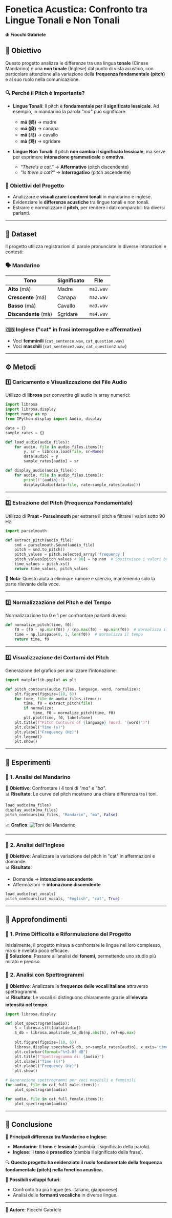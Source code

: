 # Fonetica Acustica: Confronto tra Lingue Tonali e Non Tonali

**di Fiocchi Gabriele**  

## 📌 Obiettivo
Questo progetto analizza le differenze tra una lingua **tonale** (Cinese Mandarino) e una **non tonale** (Inglese) dal punto di vista acustico, con particolare attenzione alla variazione della **frequenza fondamentale (pitch)** e al suo ruolo nella comunicazione.

### 🔍 Perché il Pitch è Importante?
- **Lingue Tonali**: Il pitch è **fondamentale per il significato lessicale**. Ad esempio, in mandarino la parola *"ma"* può significare:
  - **mā (妈)** → madre  
  - **má (麻)** → canapa  
  - **mǎ (马)** → cavallo  
  - **mà (骂)** → sgridare  

- **Lingue Non Tonali**: Il pitch **non cambia il significato lessicale**, ma serve per esprimere **intonazione grammaticale** o **emotiva**.  
  - *"There's a cat."* → **Affermativo** (pitch discendente)  
  - *"Is there a cat?"* → **Interrogativo** (pitch ascendente)  

### 🎯 Obiettivi del Progetto
- Analizzare e **visualizzare i contorni tonali** in mandarino e inglese.
- Evidenziare le **differenze acustiche** tra lingue tonali e non tonali.
- Estrarre e normalizzare il **pitch**, per rendere i dati comparabili tra diversi parlanti.

---

## 📂 Dataset
Il progetto utilizza registrazioni di parole pronunciate in diverse intonazioni e contesti:

### 🗣️ **Mandarino**
| Tono  | Significato  | File  |
|-------|------------|-------|
| **Alto** (mā) | Madre | `ma1.wav` |
| **Crescente** (má) | Canapa | `ma2.wav` |
| **Basso** (mǎ) | Cavallo | `ma3.wav` |
| **Discendente** (mà) | Sgridare | `ma4.wav` |

### 🇬🇧 **Inglese** ("cat" in frasi interrogative e affermative)
- Voci **femminili** (`cat_sentence.wav`, `cat_question.wav`)
- Voci **maschili** (`cat_sentence2.wav`, `cat_question2.wav`)

---

## ⚙️ Metodi

### 1️⃣ **Caricamento e Visualizzazione dei File Audio**
Utilizzo di **librosa** per convertire gli audio in array numerici:
```python
import librosa
import librosa.display
import numpy as np
from IPython.display import Audio, display

data = {}
sample_rates = {}

def load_audio(audio_files):
    for audio, file in audio_files.items():
        y, sr = librosa.load(file, sr=None)
        data[audio] = y
        sample_rates[audio] = sr

def display_audio(audio_files):
    for audio, file in audio_files.items():
        print(f"{audio}:")
        display(Audio(data=file, rate=sample_rates[audio]))
```

---

### 2️⃣ **Estrazione del Pitch (Frequenza Fondamentale)**
Utilizzo di **Praat - Parselmouth** per estrarre il pitch e filtrare i valori sotto 90 Hz:
```python
import parselmouth

def extract_pitch(audio_file):
    snd = parselmouth.Sound(audio_file)
    pitch = snd.to_pitch()
    pitch_values = pitch.selected_array['frequency']
    pitch_values[pitch_values < 90] = np.nan  # Sostituisce i valori bassi con NaN
    time_values = pitch.xs()
    return time_values, pitch_values
```
📌 **Nota**: Questo aiuta a eliminare rumore e silenzio, mantenendo solo la parte rilevante della voce.

---

### 3️⃣ **Normalizzazione del Pitch e del Tempo**
Normalizzazione tra 0 e 1 per confrontare parlanti diversi:
```python
def normalize_pitch(time, f0):
    f0 = (f0 - np.min(f0)) / (np.max(f0) - np.min(f0))  # Normalizza il pitch
    time = np.linspace(0, 1, len(f0))  # Normalizza il tempo
    return time, f0
```

---

### 4️⃣ **Visualizzazione dei Contorni del Pitch**
Generazione del grafico per analizzare l'intonazione:
```python
import matplotlib.pyplot as plt

def pitch_contours(audio_files, language, word, normalize):
    plt.figure(figsize=(10, 6))
    for tone, file in audio_files.items():
        time, f0 = extract_pitch(file)
        if normalize:
            time, f0 = normalize_pitch(time, f0)
        plt.plot(time, f0, label=tone)
    plt.title(f"Pitch Contours of {language} (Word: '{word}')")
    plt.xlabel("Time (s)")
    plt.ylabel("Frequency (Hz)")
    plt.legend()
    plt.show()
```

---

## 🧪 Esperimenti

### 🔹 **1. Analisi del Mandarino**
📌 **Obiettivo**: Confrontare i 4 toni di *"ma"* e *"ba"*.  
📊 **Risultato**: Le curve del pitch mostrano una chiara differenza tra i toni.

```python
load_audio(ma_files)
display_audio(ma_files)
pitch_contours(ma_files, "Mandarin", "ma", False)
```

📈 **Grafico**:
![Toni del Mandarino](AUDIO/all-four-tones-chart.png)

---

### 🔹 **2. Analisi dell'Inglese**
📌 **Obiettivo**: Analizzare la variazione del pitch in "cat" in affermazioni e domande.  
📊 **Risultato**:  
- Domande → **intonazione ascendente**  
- Affermazioni → **intonazione discendente**  

```python
load_audio(cat_vocals)
pitch_contours(cat_vocals, "English", "cat", True)
```

---

## 📖 Approfondimenti

### 🔹 **1. Prime Difficoltà e Riformulazione del Progetto**
Inizialmente, il progetto mirava a confrontare le lingue nel loro complesso, ma si è rivelato poco efficace.  
📌 **Soluzione**: Passare all’analisi dei **fonemi**, permettendo uno studio più mirato e preciso.

### 🔹 **2. Analisi con Spettrogrammi**
📌 **Obiettivo**: Analizzare le **frequenze delle vocali italiane** attraverso spettrogrammi.  
📊 **Risultato**: Le vocali si distinguono chiaramente grazie all’**elevata intensità nel tempo**.

```python
import librosa.display

def plot_spectrogram(audio):
    S = librosa.stft(data[audio])
    S_db = librosa.amplitude_to_db(np.abs(S), ref=np.max)
    
    plt.figure(figsize=(10, 6))
    librosa.display.specshow(S_db, sr=sample_rates[audio], x_axis='time', y_axis='hz', cmap='viridis')
    plt.colorbar(format="%+2.0f dB")
    plt.title(f"Spettrogramma di: {audio}")
    plt.xlabel("Time (s)")
    plt.ylabel("Frequency (Hz)")
    plt.show()

# Generazione spettrogrammi per voci maschili e femminili
for audio, file in cat_full_male.items():
    plot_spectrogram(audio)

for audio, file in cat_full_female.items():
    plot_spectrogram(audio)
```

---

## 🎯 Conclusione
📌 **Principali differenze tra Mandarino e Inglese**:
- **Mandarino**: Il **tono** è **lessicale** (cambia il significato della parola).
- **Inglese**: Il **tono** è **prosodico** (cambia il significato della frase).

🔍 **Questo progetto ha evidenziato il ruolo fondamentale della frequenza fondamentale (pitch) nella fonetica acustica.**  

🚀 **Possibili sviluppi futuri**:
- Confronto tra più lingue (es. italiano, giapponese).
- Analisi delle **formanti vocaliche** in diverse lingue.

---

📌 **Autore**: Fiocchi Gabriele
